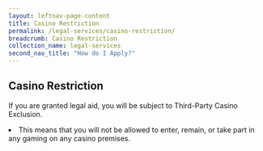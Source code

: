 ```yaml
---
layout: leftnav-page-content
title: Casino Restriction
permalink: /legal-services/casino-restriction/
breadcrumb: Casino Restriction
collection_name: legal-services
second_nav_title: "How do I Apply?"
---
```


Casino Restriction
---

If you are granted legal aid, you will be subject to Third-Party Casino Exclusion. 
<li>
This means that you will not be allowed to enter, remain, or take part in any gaming on any casino premises.

